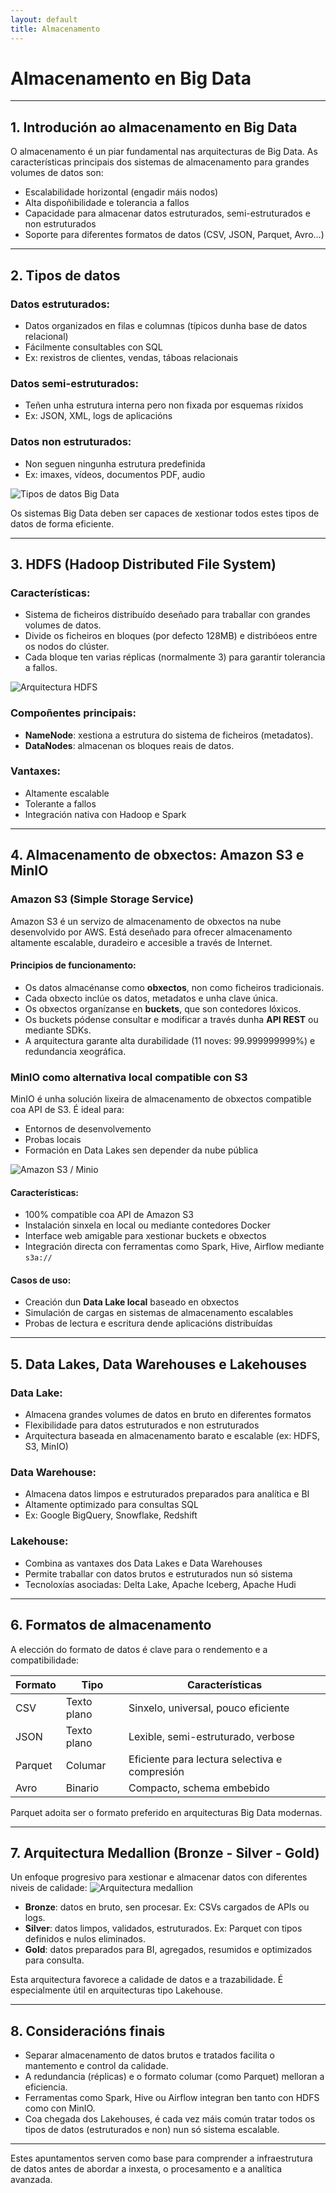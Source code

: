 ```yaml
---
layout: default
title: Almacenamento
---
```


# Almacenamento en Big Data

---

## 1. Introdución ao almacenamento en Big Data

O almacenamento é un piar fundamental nas arquitecturas de Big Data. As características principais dos sistemas de almacenamento para grandes volumes de datos son:

- Escalabilidade horizontal (engadir máis nodos)
- Alta dispoñibilidade e tolerancia a fallos
- Capacidade para almacenar datos estruturados, semi-estruturados e non estruturados
- Soporte para diferentes formatos de datos (CSV, JSON, Parquet, Avro...)

---

## 2. Tipos de datos

### Datos estruturados:
- Datos organizados en filas e columnas (típicos dunha base de datos relacional)
- Fácilmente consultables con SQL
- Ex: rexistros de clientes, vendas, táboas relacionais

### Datos semi-estruturados:
- Teñen unha estrutura interna pero non fixada por esquemas ríxidos
- Ex: JSON, XML, logs de aplicacións

### Datos non estruturados:
- Non seguen ningunha estrutura predefinida
- Ex: imaxes, vídeos, documentos PDF, audio

![Tipos de datos Big Data](images/tipos-datos-bd-es.png)

Os sistemas Big Data deben ser capaces de xestionar todos estes tipos de datos de forma eficiente.

---

## 3. HDFS (Hadoop Distributed File System)

### Características:
- Sistema de ficheiros distribuído deseñado para traballar con grandes volumes de datos.
- Divide os ficheiros en bloques (por defecto 128MB) e distribóeos entre os nodos do clúster.
- Cada bloque ten varias réplicas (normalmente 3) para garantir tolerancia a fallos.

![Arquitectura HDFS](images/hdfs-arquitectura.png)

### Compoñentes principais:
- **NameNode**: xestiona a estrutura do sistema de ficheiros (metadatos).
- **DataNodes**: almacenan os bloques reais de datos.

### Vantaxes:
- Altamente escalable
- Tolerante a fallos
- Integración nativa con Hadoop e Spark

---

## 4. Almacenamento de obxectos: Amazon S3 e MinIO

### Amazon S3 (Simple Storage Service)
Amazon S3 é un servizo de almacenamento de obxectos na nube desenvolvido por AWS. Está deseñado para ofrecer almacenamento altamente escalable, duradeiro e accesible a través de Internet.

#### Principios de funcionamento:
- Os datos almacénanse como **obxectos**, non como ficheiros tradicionais.
- Cada obxecto inclúe os datos, metadatos e unha clave única.
- Os obxectos organízanse en **buckets**, que son contedores lóxicos.
- Os buckets pódense consultar e modificar a través dunha **API REST** ou mediante SDKs.
- A arquitectura garante alta durabilidade (11 noves: 99.999999999%) e redundancia xeográfica.

### MinIO como alternativa local compatible con S3
MinIO é unha solución lixeira de almacenamento de obxectos compatible coa API de S3. É ideal para:
- Entornos de desenvolvemento
- Probas locais
- Formación en Data Lakes sen depender da nube pública

![Amazon S3 / Minio](images/s3-minio.png)
#### Características:
- 100% compatible coa API de Amazon S3
- Instalación sinxela en local ou mediante contedores Docker
- Interface web amigable para xestionar buckets e obxectos
- Integración directa con ferramentas como Spark, Hive, Airflow mediante `s3a://`

#### Casos de uso:
- Creación dun **Data Lake local** baseado en obxectos
- Simulación de cargas en sistemas de almacenamento escalables
- Probas de lectura e escritura dende aplicacións distribuídas

---

## 5. Data Lakes, Data Warehouses e Lakehouses

### Data Lake:
- Almacena grandes volumes de datos en bruto en diferentes formatos
- Flexibilidade para datos estruturados e non estruturados
- Arquitectura baseada en almacenamento barato e escalable (ex: HDFS, S3, MinIO)

### Data Warehouse:
- Almacena datos limpos e estruturados preparados para analítica e BI
- Altamente optimizado para consultas SQL
- Ex: Google BigQuery, Snowflake, Redshift

### Lakehouse:
- Combina as vantaxes dos Data Lakes e Data Warehouses
- Permite traballar con datos brutos e estruturados nun só sistema
- Tecnoloxías asociadas: Delta Lake, Apache Iceberg, Apache Hudi

---

## 6. Formatos de almacenamento

A elección do formato de datos é clave para o rendemento e a compatibilidade:

| Formato | Tipo | Características |
|--------|------|-------------------|
| CSV    | Texto plano | Sinxelo, universal, pouco eficiente |
| JSON   | Texto plano | Lexible, semi-estruturado, verbose |
| Parquet| Columar | Eficiente para lectura selectiva e compresión |
| Avro   | Binario | Compacto, schema embebido |

Parquet adoita ser o formato preferido en arquitecturas Big Data modernas.

---

## 7. Arquitectura Medallion (Bronze - Silver - Gold)

Un enfoque progresivo para xestionar e almacenar datos con diferentes niveis de calidade:
![Arquitectura medallion](images/medallion.png)
- **Bronze**: datos en bruto, sen procesar. Ex: CSVs cargados de APIs ou logs.
- **Silver**: datos limpos, validados, estruturados. Ex: Parquet con tipos definidos e nulos eliminados.
- **Gold**: datos preparados para BI, agregados, resumidos e optimizados para consulta.

Esta arquitectura favorece a calidade de datos e a trazabilidade. É especialmente útil en arquitecturas tipo Lakehouse.

---

## 8. Consideracións finais

- Separar almacenamento de datos brutos e tratados facilita o mantemento e control da calidade.
- A redundancia (réplicas) e o formato columar (como Parquet) melloran a eficiencia.
- Ferramentas como Spark, Hive ou Airflow integran ben tanto con HDFS como con MinIO.
- Coa chegada dos Lakehouses, é cada vez máis común tratar todos os tipos de datos (estruturados e non) nun só sistema escalable.

---

Estes apuntamentos serven como base para comprender a infraestrutura de datos antes de abordar a inxesta, o procesamento e a analítica avanzada.
